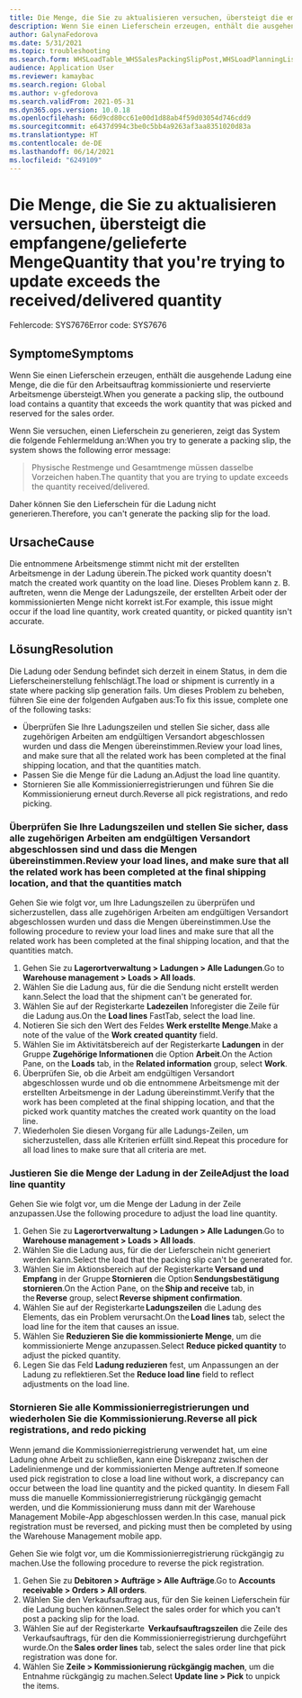 ```yaml
---
title: Die Menge, die Sie zu aktualisieren versuchen, übersteigt die empfangene/gelieferte Menge.
description: Wenn Sie einen Lieferschein erzeugen, enthält die ausgehende Ladung eine Menge, die die für den Arbeitsauftrag kommissionierte und reservierte Arbeitsmenge übersteigt.
author: GalynaFedorova
ms.date: 5/31/2021
ms.topic: troubleshooting
ms.search.form: WHSLoadTable_WHSSalesPackingSlipPost,WHSLoadPlanningListPage_WHSSalesPackingSlipPost,WHSLoadPlanningWorkbench_WHSSalesPackingSlipPost
audience: Application User
ms.reviewer: kamaybac
ms.search.region: Global
ms.author: v-gfedorova
ms.search.validFrom: 2021-05-31
ms.dyn365.ops.version: 10.0.18
ms.openlocfilehash: 66d9cd80cc61e00d1d88ab4f59d03054d746cdd9
ms.sourcegitcommit: e6437d994c3be0c5bb4a9263af3aa8351020d83a
ms.translationtype: HT
ms.contentlocale: de-DE
ms.lasthandoff: 06/14/2021
ms.locfileid: "6249109"
---
```

# <a name="quantity-that-youre-trying-to-update-exceeds-the-receiveddelivered-quantity"></a><span data-ttu-id="576de-103">Die Menge, die Sie zu aktualisieren versuchen, übersteigt die empfangene/gelieferte Menge</span><span class="sxs-lookup"><span data-stu-id="576de-103">Quantity that you're trying to update exceeds the received/delivered quantity</span></span>

<span data-ttu-id="576de-104">Fehlercode: SYS7676</span><span class="sxs-lookup"><span data-stu-id="576de-104">Error code: SYS7676</span></span>

## <a name="symptoms"></a><span data-ttu-id="576de-105">Symptome</span><span class="sxs-lookup"><span data-stu-id="576de-105">Symptoms</span></span>

<span data-ttu-id="576de-106">Wenn Sie einen Lieferschein erzeugen, enthält die ausgehende Ladung eine Menge, die die für den Arbeitsauftrag kommissionierte und reservierte Arbeitsmenge übersteigt.</span><span class="sxs-lookup"><span data-stu-id="576de-106">When you generate a packing slip, the outbound load contains a quantity that exceeds the work quantity that was picked and reserved for the sales order.</span></span>

<span data-ttu-id="576de-107">Wenn Sie versuchen, einen Lieferschein zu generieren, zeigt das System die folgende Fehlermeldung an:</span><span class="sxs-lookup"><span data-stu-id="576de-107">When you try to generate a packing slip, the system shows the following error message:</span></span>

> <span data-ttu-id="576de-108">Physische Restmenge und Gesamtmenge müssen dasselbe Vorzeichen haben.</span><span class="sxs-lookup"><span data-stu-id="576de-108">The quantity that you are trying to update exceeds the quantity received/delivered.</span></span>

<span data-ttu-id="576de-109">Daher können Sie den Lieferschein für die Ladung nicht generieren.</span><span class="sxs-lookup"><span data-stu-id="576de-109">Therefore, you can't generate the packing slip for the load.</span></span>

## <a name="cause"></a><span data-ttu-id="576de-110">Ursache</span><span class="sxs-lookup"><span data-stu-id="576de-110">Cause</span></span>

<span data-ttu-id="576de-111">Die entnommene Arbeitsmenge stimmt nicht mit der erstellten Arbeitsmenge in der Ladung überein.</span><span class="sxs-lookup"><span data-stu-id="576de-111">The picked work quantity doesn't match the created work quantity on the load line.</span></span> <span data-ttu-id="576de-112">Dieses Problem kann z. B. auftreten, wenn die Menge der Ladungszeile, der erstellten Arbeit oder der kommissionierten Menge nicht korrekt ist.</span><span class="sxs-lookup"><span data-stu-id="576de-112">For example, this issue might occur if the load line quantity, work created quantity, or picked quantity isn't accurate.</span></span>

## <a name="resolution"></a><span data-ttu-id="576de-113">Lösung</span><span class="sxs-lookup"><span data-stu-id="576de-113">Resolution</span></span>

<span data-ttu-id="576de-114">Die Ladung oder Sendung befindet sich derzeit in einem Status, in dem die Lieferscheinerstellung fehlschlägt.</span><span class="sxs-lookup"><span data-stu-id="576de-114">The load or shipment is currently in a state where packing slip generation fails.</span></span> <span data-ttu-id="576de-115">Um dieses Problem zu beheben, führen Sie eine der folgenden Aufgaben aus:</span><span class="sxs-lookup"><span data-stu-id="576de-115">To fix this issue, complete one of the following tasks:</span></span>

- <span data-ttu-id="576de-116">Überprüfen Sie Ihre Ladungszeilen und stellen Sie sicher, dass alle zugehörigen Arbeiten am endgültigen Versandort abgeschlossen wurden und dass die Mengen übereinstimmen.</span><span class="sxs-lookup"><span data-stu-id="576de-116">Review your load lines, and make sure that all the related work has been completed at the final shipping location, and that the quantities match.</span></span>
- <span data-ttu-id="576de-117">Passen Sie die Menge für die Ladung an.</span><span class="sxs-lookup"><span data-stu-id="576de-117">Adjust the load line quantity.</span></span>
- <span data-ttu-id="576de-118">Stornieren Sie alle Kommissionierregistrierungen und führen Sie die Kommissionierung erneut durch.</span><span class="sxs-lookup"><span data-stu-id="576de-118">Reverse all pick registrations, and redo picking.</span></span>

### <a name="review-your-load-lines-and-make-sure-that-all-the-related-work-has-been-completed-at-the-final-shipping-location-and-that-the-quantities-match"></a><span data-ttu-id="576de-119">Überprüfen Sie Ihre Ladungszeilen und stellen Sie sicher, dass alle zugehörigen Arbeiten am endgültigen Versandort abgeschlossen sind und dass die Mengen übereinstimmen.</span><span class="sxs-lookup"><span data-stu-id="576de-119">Review your load lines, and make sure that all the related work has been completed at the final shipping location, and that the quantities match</span></span>

<span data-ttu-id="576de-120">Gehen Sie wie folgt vor, um Ihre Ladungszeilen zu überprüfen und sicherzustellen, dass alle zugehörigen Arbeiten am endgültigen Versandort abgeschlossen wurden und dass die Mengen übereinstimmen.</span><span class="sxs-lookup"><span data-stu-id="576de-120">Use the following procedure to review your load lines and make sure that all the related work has been completed at the final shipping location, and that the quantities match.</span></span>

1. <span data-ttu-id="576de-121">Gehen Sie zu **Lagerortverwaltung \> Ladungen \> Alle Ladungen**.</span><span class="sxs-lookup"><span data-stu-id="576de-121">Go to **Warehouse management \> Loads \> All loads**.</span></span>
1. <span data-ttu-id="576de-122">Wählen Sie die Ladung aus, für die die Sendung nicht erstellt werden kann.</span><span class="sxs-lookup"><span data-stu-id="576de-122">Select the load that the shipment can't be generated for.</span></span>
1. <span data-ttu-id="576de-123">Wählen Sie auf der Registerkarte **Ladezeilen** Inforegister die Zeile für die Ladung aus.</span><span class="sxs-lookup"><span data-stu-id="576de-123">On the **Load lines** FastTab, select the load line.</span></span>
1. <span data-ttu-id="576de-124">Notieren Sie sich den Wert des Feldes **Werk erstellte Menge**.</span><span class="sxs-lookup"><span data-stu-id="576de-124">Make a note of the value of the **Work created quantity** field.</span></span>
1. <span data-ttu-id="576de-125">Wählen Sie im Aktivitätsbereich auf der Registerkarte **Ladungen** in der Gruppe **Zugehörige Informationen** die Option **Arbeit**.</span><span class="sxs-lookup"><span data-stu-id="576de-125">On the Action Pane, on the **Loads** tab, in the **Related information** group, select **Work**.</span></span>
1. <span data-ttu-id="576de-126">Überprüfen Sie, ob die Arbeit am endgültigen Versandort abgeschlossen wurde und ob die entnommene Arbeitsmenge mit der erstellten Arbeitsmenge in der Ladung übereinstimmt.</span><span class="sxs-lookup"><span data-stu-id="576de-126">Verify that the work has been completed at the final shipping location, and that the picked work quantity matches the created work quantity on the load line.</span></span>
1. <span data-ttu-id="576de-127">Wiederholen Sie diesen Vorgang für alle Ladungs-Zeilen, um sicherzustellen, dass alle Kriterien erfüllt sind.</span><span class="sxs-lookup"><span data-stu-id="576de-127">Repeat this procedure for all load lines to make sure that all criteria are met.</span></span>

### <a name="adjust-the-load-line-quantity"></a><span data-ttu-id="576de-128">Justieren Sie die Menge der Ladung in der Zeile</span><span class="sxs-lookup"><span data-stu-id="576de-128">Adjust the load line quantity</span></span>

<span data-ttu-id="576de-129">Gehen Sie wie folgt vor, um die Menge der Ladung in der Zeile anzupassen.</span><span class="sxs-lookup"><span data-stu-id="576de-129">Use the following procedure to adjust the load line quantity.</span></span>

1. <span data-ttu-id="576de-130">Gehen Sie zu **Lagerortverwaltung \> Ladungen \> Alle Ladungen**.</span><span class="sxs-lookup"><span data-stu-id="576de-130">Go to **Warehouse management \> Loads \> All loads**.</span></span>
1. <span data-ttu-id="576de-131">Wählen Sie die Ladung aus, für die der Lieferschein nicht generiert werden kann.</span><span class="sxs-lookup"><span data-stu-id="576de-131">Select the load that the packing slip can't be generated for.</span></span>
1. <span data-ttu-id="576de-132">Wählen Sie im Aktionsbereich auf der Registerkarte **Versand und Empfang** in der Gruppe **Stornieren** die Option **Sendungsbestätigung stornieren**.</span><span class="sxs-lookup"><span data-stu-id="576de-132">On the Action Pane, on the **Ship and receive** tab, in the **Reverse** group, select **Reverse shipment confirmation**.</span></span>
1. <span data-ttu-id="576de-133">Wählen Sie auf der Registerkarte **Ladungszeilen** die Ladung des Elements, das ein Problem verursacht.</span><span class="sxs-lookup"><span data-stu-id="576de-133">On the **Load lines** tab, select the load line for the item that causes an issue.</span></span>
1. <span data-ttu-id="576de-134">Wählen Sie **Reduzieren Sie die kommissionierte Menge**, um die kommissionierte Menge anzupassen.</span><span class="sxs-lookup"><span data-stu-id="576de-134">Select **Reduce picked quantity** to adjust the picked quantity.</span></span>
1. <span data-ttu-id="576de-135">Legen Sie das Feld **Ladung reduzieren** fest, um Anpassungen an der Ladung zu reflektieren.</span><span class="sxs-lookup"><span data-stu-id="576de-135">Set the **Reduce load line** field to reflect adjustments on the load line.</span></span>

### <a name="reverse-all-pick-registrations-and-redo-picking"></a><span data-ttu-id="576de-136">Stornieren Sie alle Kommissionierregistrierungen und wiederholen Sie die Kommissionierung.</span><span class="sxs-lookup"><span data-stu-id="576de-136">Reverse all pick registrations, and redo picking</span></span>

<span data-ttu-id="576de-137">Wenn jemand die Kommissionierregistrierung verwendet hat, um eine Ladung ohne Arbeit zu schließen, kann eine Diskrepanz zwischen der Ladelinienmenge und der kommissionierten Menge auftreten.</span><span class="sxs-lookup"><span data-stu-id="576de-137">If someone used pick registration to close a load line without work, a discrepancy can occur between the load line quantity and the picked quantity.</span></span> <span data-ttu-id="576de-138">In diesem Fall muss die manuelle Kommissionierregistrierung rückgängig gemacht werden, und die Kommissionierung muss dann mit der Warehouse Management Mobile-App abgeschlossen werden.</span><span class="sxs-lookup"><span data-stu-id="576de-138">In this case, manual pick registration must be reversed, and picking must then be completed by using the Warehouse Management mobile app.</span></span>

<span data-ttu-id="576de-139">Gehen Sie wie folgt vor, um die Kommissionierregistrierung rückgängig zu machen.</span><span class="sxs-lookup"><span data-stu-id="576de-139">Use the following procedure to reverse the pick registration.</span></span>

1. <span data-ttu-id="576de-140">Gehen Sie zu **Debitoren \> Aufträge \> Alle Aufträge**.</span><span class="sxs-lookup"><span data-stu-id="576de-140">Go to **Accounts receivable \> Orders \> All orders**.</span></span>
1. <span data-ttu-id="576de-141">Wählen Sie den Verkaufsauftrag aus, für den Sie keinen Lieferschein für die Ladung buchen können.</span><span class="sxs-lookup"><span data-stu-id="576de-141">Select the sales order for which you can't post a packing slip for the load.</span></span>
1. <span data-ttu-id="576de-142">Wählen Sie auf der Registerkarte  **Verkaufsauftragszeilen** die Zeile des Verkaufsauftrags, für den die Kommissionierregistrierung durchgeführt wurde.</span><span class="sxs-lookup"><span data-stu-id="576de-142">On the **Sales order lines** tab, select the sales order line that pick registration was done for.</span></span>
1. <span data-ttu-id="576de-143">Wählen Sie **Zeile \> Kommissionierung rückgängig machen**, um die Entnahme rückgängig zu machen.</span><span class="sxs-lookup"><span data-stu-id="576de-143">Select **Update line \> Pick** to unpick the items.</span></span>
